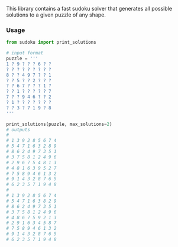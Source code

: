 This library contains a fast sudoku solver 
that generates all possible solutions to a given puzzle of any shape.

### Usage

```python
from sudoku import print_solutions

# input format
puzzle = '''
1 ? 9 ? ? ? 6 ? ?
? ? ? ? ? ? ? ? ?
8 ? ? 4 9 7 ? ? 1
? ? 5 ? ? 2 ? ? ?
? ? 6 7 ? ? ? 1 ?
? ? 1 ? ? ? ? ? 7
7 ? ? 9 4 6 ? ? 2
? 1 ? ? ? ? ? ? ?
? ? 3 ? 7 1 9 ? 8
'''

print_solutions(puzzle, max_solutions=2)
# outputs
# 
# 1 3 9 2 8 5 6 7 4
# 5 4 7 1 6 3 2 8 9
# 8 6 2 4 9 7 3 5 1
# 3 7 5 8 1 2 4 9 6
# 2 9 6 7 5 4 8 1 3
# 4 8 1 6 3 9 5 2 7
# 7 5 8 9 4 6 1 3 2
# 9 1 4 3 2 8 7 6 5
# 6 2 3 5 7 1 9 4 8
# 
# 1 3 9 2 8 5 6 7 4
# 5 4 7 1 6 3 8 2 9
# 8 6 2 4 9 7 3 5 1
# 3 7 5 8 1 2 4 9 6
# 4 8 6 7 5 9 2 1 3
# 2 9 1 6 3 4 5 8 7
# 7 5 8 9 4 6 1 3 2
# 9 1 4 3 2 8 7 6 5
# 6 2 3 5 7 1 9 4 8
```